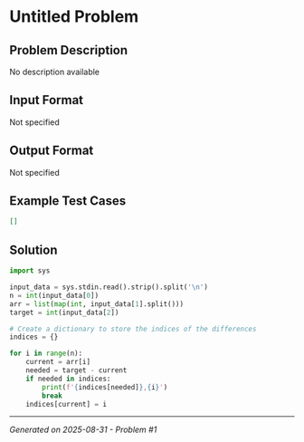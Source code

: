 # Untitled Problem

## Problem Description
No description available

## Input Format
Not specified

## Output Format
Not specified

## Example Test Cases
```json
[]
```

## Solution
```python
import sys

input_data = sys.stdin.read().strip().split('\n')
n = int(input_data[0])
arr = list(map(int, input_data[1].split()))
target = int(input_data[2])

# Create a dictionary to store the indices of the differences
indices = {}

for i in range(n):
    current = arr[i]
    needed = target - current
    if needed in indices:
        print(f'{indices[needed]},{i}')
        break
    indices[current] = i
```

---
*Generated on 2025-08-31 - Problem #1*
